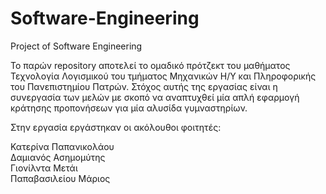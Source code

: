 # Software-Engineering
Project of Software Engineering

Το παρών repository αποτελεί το ομαδικό πρότζεκτ του μαθήματος Τεχνολογία Λογισμικού του τμήματος 
Μηχανικών Η/Υ και Πληροφορικής του Πανεπιστημίου Πατρών. Στόχος αυτής της εργασίας είναι η συνεργασία
των μελών με σκοπό να αναπτυχθεί μία απλή εφαρμογή κράτησης προπονήσεων για μία αλυσίδα γυμναστηρίων.

Στην εργασία εργάστηκαν οι ακόλουθοι φοιτητές:

Κατερίνα Παπανικολάου                          
Δαμιανός Ασημομύτης                          
Γιονίλντα Μετάι                                    
Παπαβασιλείου Μάριος                            
